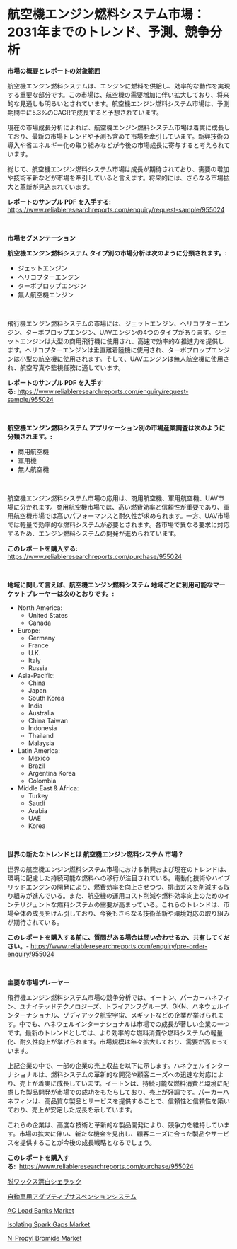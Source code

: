 <p><h1>航空機エンジン燃料システム市場：2031年までのトレンド、予測、競争分析</h1></p><p><strong>市場の概要とレポートの対象範囲</strong></p>
<p><p>航空機エンジン燃料システムは、エンジンに燃料を供給し、効率的な動作を実現する重要な部分です。この市場は、航空機の需要増加に伴い拡大しており、将来的な見通しも明るいとされています。航空機エンジン燃料システム市場は、予測期間中に5.3%のCAGRで成長すると予想されています。</p><p>現在の市場成長分析によれば、航空機エンジン燃料システム市場は着実に成長しており、最新の市場トレンドや予測も含めて市場を牽引しています。新興技術の導入や省エネルギー化の取り組みなどが今後の市場成長に寄与すると考えられています。</p><p>総じて、航空機エンジン燃料システム市場は成長が期待されており、需要の増加や技術革新などが市場を牽引していると言えます。将来的には、さらなる市場拡大と革新が見込まれています。</p></p>
<p><strong>レポートのサンプル PDF を入手する:</strong> <a href="https://www.reliableresearchreports.com/enquiry/request-sample/955024">https://www.reliableresearchreports.com/enquiry/request-sample/955024</a></p>
<p>&nbsp;</p>
<p><strong>市場セグメンテーション</strong></p>
<p><strong>航空機エンジン燃料システム タイプ別の市場分析は次のように分類されます。:</strong></p>
<p><ul><li>ジェットエンジン</li><li>ヘリコプターエンジン</li><li>ターボプロップエンジン</li><li>無人航空機エンジン</li></ul></p>
<p>&nbsp;</p>
<p><p>飛行機エンジン燃料システムの市場には、ジェットエンジン、ヘリコプターエンジン、ターボプロップエンジン、UAVエンジンの4つのタイプがあります。ジェットエンジンは大型の商用飛行機に使用され、高速で効率的な推進力を提供します。ヘリコプターエンジンは垂直離着陸機に使用され、ターボプロップエンジンは小型の航空機に使用されます。そして、UAVエンジンは無人航空機に使用され、航空写真や監視任務に適しています。</p></p>
<p><strong>レポートのサンプル PDF を入手する:</strong>&nbsp;<a href="https://www.reliableresearchreports.com/enquiry/request-sample/955024">https://www.reliableresearchreports.com/enquiry/request-sample/955024</a></p>
<p>&nbsp;</p>
<p><strong> 航空機エンジン燃料システム アプリケーション別の市場産業調査は次のように分類されます。:</strong></p>
<p><ul><li>商用航空機</li><li>軍用機</li><li>無人航空機</li></ul></p>
<p>&nbsp;</p>
<p><p>航空機エンジン燃料システム市場の応用は、商用航空機、軍用航空機、UAV市場に分かれます。商用航空機市場では、高い燃費効率と信頼性が重要であり、軍用航空機市場では高いパフォーマンスと耐久性が求められます。一方、UAV市場では軽量で効率的な燃料システムが必要とされます。各市場で異なる要求に対応するため、エンジン燃料システムの開発が進められています。</p></p>
<p><strong>このレポートを購入する:</strong>&nbsp; <a href="https://www.reliableresearchreports.com/purchase/955024">https://www.reliableresearchreports.com/purchase/955024</a></p>
<p>&nbsp;</p>
<p><strong>地域に関して言えば、航空機エンジン燃料システム 地域ごとに利用可能なマーケットプレーヤーは次のとおりです。:</strong></p>
<p><ul>
    <li>
        North America:
        <ul>
            <li>United States</li>
            <li>Canada</li>
        </ul>
    </li>
    <li>
        Europe:
        <ul>
            <li>Germany</li>
            <li>France</li>
            <li>U.K.</li>
            <li>Italy</li>
            <li>Russia</li>
        </ul>
    </li>
    <li>
        Asia-Pacific:
        <ul>
            <li>China</li>
            <li>Japan</li>
            <li>South Korea</li>
            <li>India</li>
            <li>Australia</li>
            <li>China Taiwan</li>
            <li>Indonesia</li>
            <li>Thailand</li>
            <li>Malaysia</li>
        </ul>
    </li>
    <li>
        Latin America:
        <ul>
            <li>Mexico</li>
            <li>Brazil</li>
            <li>Argentina Korea</li>
            <li>Colombia</li>
        </ul>
    </li>
    <li>
        Middle East & Africa:
        <ul>
            <li>Turkey</li>
            <li>Saudi</li>
            <li>Arabia</li>
            <li>UAE</li>
            <li>Korea</li>
        </ul>
    </li>
    </ul></p>
<p>&nbsp;</p>
<p><strong>世界の新たなトレンドとは 航空機エンジン燃料システム 市場？</strong></p>
<p><p>世界の航空機エンジン燃料システム市場における新興および現在のトレンドは、環境に配慮した持続可能な燃料への移行が注目されている。電動化技術やハイブリッドエンジンの開発により、燃費効率を向上させつつ、排出ガスを削減する取り組みが進んでいる。また、航空機の運用コスト削減や燃料効率向上のためのインテリジェントな燃料システムの需要が高まっている。これらのトレンドは、市場全体の成長をけん引しており、今後もさらなる技術革新や環境対応の取り組みが期待されている。</p></p>
<p><strong>このレポートを購入する前に、質問がある場合は問い合わせるか、共有してください。</strong>- <a href="https://www.reliableresearchreports.com/enquiry/pre-order-enquiry/955024">https://www.reliableresearchreports.com/enquiry/pre-order-enquiry/955024</a></p>
<p>&nbsp;</p>
<p><strong>主要な市場プレーヤー</strong></p>
<p><p>飛行機エンジン燃料システム市場の競争分析では、イートン、パーカーハネフィン、ユナイテッドテクノロジーズ、トライアンフグループ、GKN、ハネウェルインターナショナル、ゾディアック航空宇宙、メギットなどの企業が挙げられます。中でも、ハネウェルインターナショナルは市場での成長が著しい企業の一つです。最新のトレンドとしては、より効率的な燃料消費や燃料システムの軽量化、耐久性向上が挙げられます。市場規模は年々拡大しており、需要が高まっています。</p><p>上記企業の中で、一部の企業の売上収益を以下に示します。ハネウェルインターナショナルは、燃料システムの革新的な開発や顧客ニーズへの迅速な対応により、売上が着実に成長しています。イートンは、持続可能な燃料消費と環境に配慮した製品開発が市場での成功をもたらしており、売上が好調です。パーカーハネフィンは、高品質な製品とサービスを提供することで、信頼性と信頼性を築いており、売上が安定した成長を示しています。</p><p>これらの企業は、高度な技術と革新的な製品開発により、競争力を維持しています。市場の拡大に伴い、新たな機会を見出し、顧客ニーズに合った製品やサービスを提供することが今後の成長戦略となるでしょう。</p></p>
<p><strong>このレポートを購入する:</strong>&nbsp;&nbsp;<a href="https://www.reliableresearchreports.com/purchase/955024">https://www.reliableresearchreports.com/purchase/955024</a></p>
<p><p><a href="https://medium.com/@alvaradolanezhpnoeeozz2ue/%E8%84%B1%E8%9D%8B%E6%BC%82%E7%99%BD%E3%82%B7%E3%82%A7%E3%83%A9%E3%83%83%E3%82%AF%E5%B8%82%E5%A0%B4-%E5%B8%82%E5%A0%B4cagr-%E5%B8%82%E5%A0%B4%E3%83%88%E3%83%AC%E3%83%B3%E3%83%89-%E3%81%8A%E3%82%88%E3%81%B3%E6%88%90%E9%95%B7%E6%88%A6%E7%95%A5%E3%81%AB%E9%96%A2%E3%81%99%E3%82%8B%E6%B4%9E%E5%AF%9F-05dd666e2fbd">脱ワックス漂白シェラック</a></p><p><a href="https://github.com/ppmazlotr77499/Market-Research-Report-List-1/blob/main/3725121185417.md">自動車用アダプティブサスペンションシステム</a></p><p><a href="https://valiant-lunge-8fe.notion.site/AC-Load-Banks-Market-Size-Global-Industry-Overview-Market-Segmentation-and-Forecast-2024-to-2031-0357c27ef94544cfbfd9218c4eda1241">AC Load Banks Market</a></p><p><a href="https://artistic-helicopter-ca9.notion.site/Isolating-Spark-Gaps-Market-Offer-Valuable-Insights-into-Market-Size-Market-Share-Market-Trends-a-3a0fcdd361034f77a4eaf82fe5cc60b9">Isolating Spark Gaps Market</a></p><p><a href="https://github.com/kathiaseamanalvaradovlprc2h/Market-Research-Report-List-1/blob/main/n-propyl-bromide-market.md">N-Propyl Bromide Market</a></p></p>